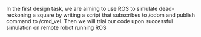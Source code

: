 In the first design task, we are aiming to use ROS to simulate dead-reckoning a square by writing a script that subscribes to /odom and publish command to /cmd_vel.
Then we will trial our code upon successful simulation on remote robot running ROS 

